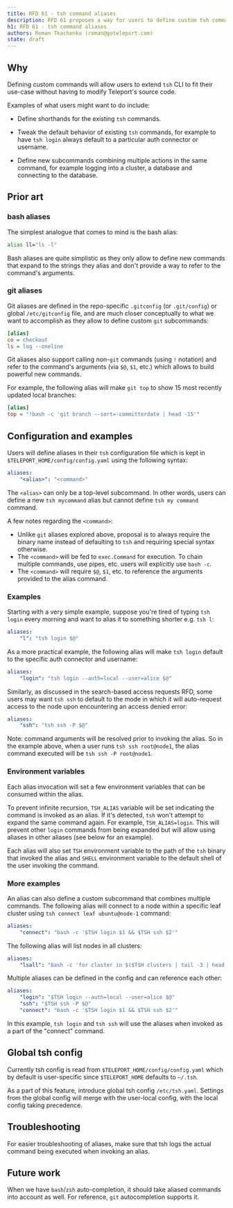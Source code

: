 ```yaml
---
title: RFD 61 - tsh command aliases
description: RFD 61 proposes a way for users to define custom tsh commands.
h1: RFD 61 - tsh command aliases
authors: Roman Tkachenko (roman@goteleport.com)
state: draft
---
```




## Why
Defining custom commands will allow users to extend `tsh` CLI to fit their
use-case without having to modify Teleport's source code.

Examples of what users might want to do include:

- Define shorthands for the existing `tsh` commands.

- Tweak the default behavior of existing `tsh` commands, for example to have
  `tsh login` always default to a particular auth connector or username.

- Define new subcommands combining multiple actions in the same command, for
  example logging into a cluster, a database and connecting to the database.

## Prior art

### bash aliases

The simplest analogue that comes to mind is the bash alias:

```bash
alias ll="ls -l"
```

Bash aliases are quite simplistic as they only allow to define new commands
that expand to the strings they alias and don't provide a way to refer to the
command's arguments.

### git aliases

Git aliases are defined in the repo-specific `.gitconfig` (or `.git/config`)
or global `/etc/gitconfig` file, and are much closer conceptually to what we
want to accomplish as they allow to define custom `git` subcommands:

```ini
[alias]
co = checkout
ls = log --oneline
```

Git aliases also support calling non-`git` commands (using `!` notation) and
refer to the command's arguments (via `$@`, `$1`, etc.) which allows to build
powerful new commands.

For example, the following alias will make `git top` to show 15 most recently
updated local branches:

```ini
[alias]
top = "!bash -c 'git branch --sort=-committerdate | head -15'"
```

## Configuration and examples

Users will define aliases in their `tsh` configuration file which is kept
in `$TELEPORT_HOME/config/config.yaml` using the following syntax:

```yaml
aliases:
    "<alias>": "<command>"
```

The `<alias>` can only be a top-level subcommand. In other words, users can
define a new `tsh mycommand` alias but cannot define `tsh my command` command.

A few notes regarding the `<command>`:

- Unlike `git` aliases explored above, proposal is to always require the binary
  name instead of defaulting to `tsh` and requiring special syntax otherwise.
- The `<command>` will be fed to `exec.Command` for execution. To chain multiple
  commands, use pipes, etc. users will explicitly use `bash -c`.
- The `<command>` will require `$@`, `$1`, etc. to reference the arguments
  provided to the alias command.

### Examples

Starting with a very simple example, suppose you're tired of typing `tsh login`
every morning and want to alias it to something shorter e.g. `tsh l`:

```yaml
aliases:
    "l": "tsh login $@"
```

As a more practical example, the following alias will make `tsh login` default
to the specific auth connector and username:

```yaml
aliases:
    "login": "tsh login --auth=local --user=alice $@"
```

Similarly, as discussed in the search-based access requests RFD, some users
may want `tsh ssh` to default to the mode in which it will auto-request access
to the node upon encountering an access denied error:

```yaml
aliases:
    "ssh": "tsh ssh -P $@"
```

Note: command arguments will be resolved prior to invoking the alias. So in the
example above, when a user runs `tsh ssh root@node1`, the alias command executed
will be `tsh ssh -P root@node1`.

### Environment variables

Each alias invocation will set a few environment variables that can be consumed
within the alias.

To prevent infinite recursion, `TSH_ALIAS` variable will be set indicating the
command is invoked as an alias. If it's detected, `tsh` won't attempt to expand
the same command again. For example, `TSH_ALIAS=login`. This will prevent other
`login` commands from being expanded but will allow using aliases in other
aliases (see below for an example).

Each alias will also set `TSH` environment variable to the path of the `tsh`
binary that invoked the alias and `SHELL` environment variable to the default
shell of the user invoking the command.

### More examples

An alias can also define a custom subcommand that combines multiple commands.
The following alias will connect to a node within a specific leaf cluster
using `tsh connect leaf ubuntu@node-1` command:

```yaml
aliases:
    "connect": "bash -c '$TSH login $1 && $TSH ssh $2'"
```

The following alias will list nodes in all clusters:

```yaml
aliases:
    "lsall": "bash -c 'for cluster in $($TSH clusters | tail -3 | head -2 | cut -d \' \' -f1); $TSH ls --cluster=$cluster; done'"
```

Multiple aliases can be defined in the config and can reference each other:

```yaml
aliases:
    "login": "$TSH login --auth=local --user=alice $@"
    "ssh": "$TSH ssh -P $@"
    "connect": "bash -c '$TSH login $1 && $TSH ssh $2'"
```

In this example, `tsh login` and `tsh ssh` will use the aliases when invoked
as a part of the "connect" command.

## Global tsh config

Currently tsh config is read from `$TELEPORT_HOME/config/config.yaml` which by
default is user-specific since `$TELEPORT_HOME` defaults to `~/.tsh`.

As a part of this feature, introduce global tsh config `/etc/tsh.yaml`. Settings
from the global config will merge with the user-local config, with the local
config taking precedence.

## Troubleshooting

For easier troubleshooting of aliases, make sure that tsh logs the actual
command being executed when invoking an alias.

## Future work

When we have `bash`/`zsh` auto-completion, it should take aliased commands into
account as well. For reference, `git` autocompletion supports it.